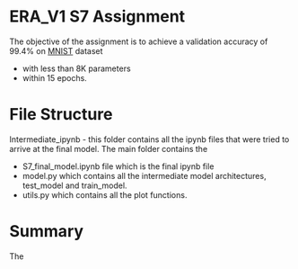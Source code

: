 # ERA_V1 S7 Assignment
The objective of the assignment is to achieve a validation accuracy of 99.4% on [MNIST](http://yann.lecun.com/exdb/mnist/) dataset
-  with less than 8K parameters 
-  within 15 epochs.

# File Structure
Intermediate_ipynb - this folder contains all the ipynb files that were tried to arrive at the final model.
The main folder contains the 
-  S7_final_model.ipynb file which is the final  ipynb file
-  model.py which contains all the intermediate model architectures, test_model and train_model.
-  utils.py which contains all the plot functions.

# Summary
The 
